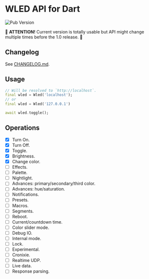 # WLED API for Dart

![Pub Version](https://img.shields.io/pub/v/wled)

🚧 **ATTENTION!** Current version is totally usable but API might change multiple times before the 1.0 release. 🚧


## Changelog

See [CHANGELOG.md](CHANGELOG.md).


## Usage

``` dart
// Will be resolved to `http://localhost`.
final wled = Wled('localhost');
// or
final wled = Wled('127.0.0.1')

await wled.toggle();
```

## Operations

- [x] Turn On.
- [x] Turn Off.
- [x] Toggle.
- [x] Brightness.
- [x] Change color.
- [ ] Effects.
- [ ] Palette.
- [ ] Nightlight.
- [ ] Advances: primary/secondary/third color.
- [ ] Advances: hue/saturation.
- [ ] Notifications.
- [ ] Presets.
- [ ] Macros.
- [ ] Segments.
- [ ] Reboot.
- [ ] Current/countdown time.
- [ ] Color slider mode.
- [ ] Debug IO.
- [ ] Internal mode.
- [ ] Lock.
- [ ] Experimental.
- [ ] Cronixie.
- [ ] Realtime UDP.
- [ ] Live data.
- [ ] Response parsing.
